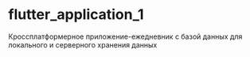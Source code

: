 # flutter_application_1

Кроссплатформерное приложение-ежедневник с базой данных для локального и серверного хранения данных
